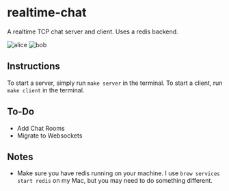# realtime-chat
A realtime TCP chat server and client. Uses a redis backend.

![alice](https://media.giphy.com/media/risk9EmuOZt773qQcu/giphy.gif)
![bob](https://media.giphy.com/media/L4q0uIDqYHVEDcweu9/giphy.gif)

## Instructions
To start a server, simply run `make server` in the terminal.
To start a client, run `make client` in the terminal.

## To-Do 
- Add Chat Rooms
- Migrate to Websockets

## Notes
- Make sure you have redis running on your machine. I use `brew services start redis` on my Mac, but you may need to do something different.
